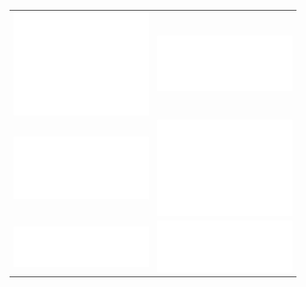 <table>
  <tr>
    <td><img src="/github-metrics.svg" alt="Metrics" width="100%"></td>
    <td><img src="/metrics.plugin.activity.svg" alt="Metrics 2" width="100%"></td>
  </tr>
  <tr>
    <td><img src="/metrics.plugin.followup.indepth.svg" alt="Metrics 4" width="100%"></td>
    <td><img src="/metrics.plugin.leetcode.svg" alt="Metrics 5" width="100%"></td>
  </tr>
  <tr>
    <td><img src="/metrics.plugin.music.recent.svg" alt="Metrics 4" width="100%"></td>
    <td><img src="/metrics.plugin.repositories.pinned.svg" alt="Metrics 5" width="100%"></td>
  </tr>
</table>

